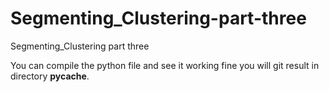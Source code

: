 # Segmenting_Clustering-part-three
Segmenting_Clustering part three

You can compile the python file and see it working fine you will git result in directory  __pycache__.
